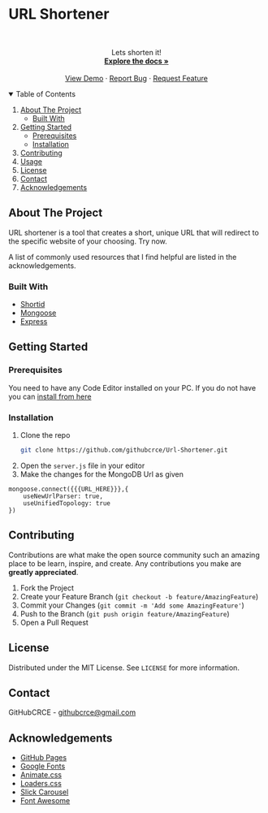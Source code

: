 # URL Shortener

<!-- PROJECT LOGO -->
<br />
<p align="center">
  <a href="https://github.com/githubcrce/Url-Shortener.git">
  </a>
  <p align="center">
        Lets shorten it!
    <br />
    <a href="https://github.com/githubcrce/Url-Shortener"><strong>Explore the docs »</strong></a>
    <br />
    <br />
    <a href="https://github.com/githubcrce/Url-Shortener">View Demo</a>
    ·
    <a href="https://github.com/githubcrce/Url-Shortenerissues/new/choose">Report Bug</a>
    ·
    <a href="https://github.com/githubcrce/Url-Shortenerissues/new/choose">Request Feature</a>
  </p>
</p>



<!-- TABLE OF CONTENTS -->
<details open="open">
  <summary>Table of Contents</summary>
  <ol>
    <li>
      <a href="#about-the-project">About The Project</a>
      <ul>
        <li><a href="#built-with">Built With</a></li>
      </ul>
    </li>
    <li>
      <a href="#getting-started">Getting Started</a>
      <ul>
        <li><a href="#prerequisites">Prerequisites</a></li>
        <li><a href="#installation">Installation</a></li>
      </ul>
    </li>
    <li><a href="#contributing">Contributing</a></li>
    <li><a href="#usage">Usage</a></li>
    <li><a href="#license">License</a></li>
    <li><a href="#contact">Contact</a></li>
    <li><a href="#acknowledgements">Acknowledgements</a></li>
  </ol>
</details>



<!-- ABOUT THE PROJECT -->
## About The Project

URL shortener is a tool that creates a short, unique URL that will redirect to the specific website of your choosing. Try now.

A list of commonly used resources that I find helpful are listed in the acknowledgements.

### Built With

* [Shortid](https://www.npmjs.com/package/shortid)
* [Mongoose](https://mongoosejs.com/)
* [Express](https://expressjs.com/)


<!-- GETTING STARTED -->
## Getting Started

### Prerequisites

You need to have any Code Editor installed on your PC. If you do not have you can [install from here](https://code.visualstudio.com/download)

### Installation

1. Clone the repo
   ```sh
   git clone https://github.com/githubcrce/Url-Shortener.git
   ```
2. Open the `server.js` file in your editor
3. Make the changes for the MongoDB Url as given
```
mongoose.connect({{{URL_HERE}}},{
    useNewUrlParser: true,
    useUnifiedTopology: true
})
```




<!-- CONTRIBUTING -->
## Contributing

Contributions are what make the open source community such an amazing place to be learn, inspire, and create. Any contributions you make are **greatly appreciated**.

1. Fork the Project
2. Create your Feature Branch (`git checkout -b feature/AmazingFeature`)
3. Commit your Changes (`git commit -m 'Add some AmazingFeature'`)
4. Push to the Branch (`git push origin feature/AmazingFeature`)
5. Open a Pull Request


<!-- LICENSE -->
## License

Distributed under the MIT License. See `LICENSE` for more information.


<!-- CONTACT -->
## Contact

GitHubCRCE - githubcrce@gmail.com

<!-- ACKNOWLEDGEMENTS -->
## Acknowledgements

* [GitHub Pages](https://pages.github.com)
* [Google Fonts](https://fonts.google.com/)
* [Animate.css](https://daneden.github.io/animate.css)
* [Loaders.css](https://connoratherton.com/loaders)
* [Slick Carousel](https://kenwheeler.github.io/slick)
* [Font Awesome](https://fontawesome.com)

